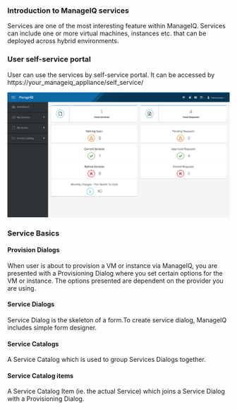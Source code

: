 ### Introduction to ManageIQ services

 Services are one of the most interesting feature within ManageIQ. Services can include one or more virtual machines, instances etc. that can be deployed across hybrid environments.

### User self-service portal

User can use the services by self-service portal.
It can be accessed by https://your_manageiq_appliance/self_service/

![self-service portal](../images/chapter4/portal.png "Self-service portal")
### Service Basics

#### Provision Dialogs

When user is about to provision a VM or instance via ManageIQ, you are presented with a Provisioning Dialog where you set certain options for the VM or instance. The options presented are dependent on the provider you are using.

#### Service Dialogs

Service Dialog is the skeleton of a form.To create service dialog, ManageIQ includes simple form designer.

#### Service Catalogs

A Service Catalog which is used to group Services Dialogs together.

#### Service Catalog items

A Service Catalog Item (ie. the actual Service) which joins a Service Dialog with a Provisioning Dialog.
